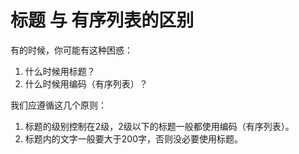 # 标题 与 有序列表的区别

有的时候，你可能有这种困惑：

1. 什么时候用标题？
2. 什么时候用编码（有序列表）？



我们应遵循这几个原则：

1. 标题的级别控制在2级，2级以下的标题一般都使用编码（有序列表）。
2. 标题内的文字一般要大于200字，否则没必要使用标题。